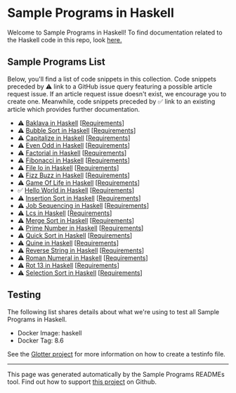 # Sample Programs in Haskell

Welcome to Sample Programs in Haskell! To find documentation related to the Haskell code in this repo, look [here.](https://sample-programs.therenegadecoder.com/languages/haskell)

## Sample Programs List

Below, you'll find a list of code snippets in this collection. Code snippets preceded by :warning: link to a GitHub issue query featuring a possible article request issue. If an article request issue doesn't exist, we encourage you to create one. Meanwhile, code snippets preceded by :white_check_mark: link to an existing article which provides further documentation.

- :warning: [Baklava in Haskell](https://github.com//TheRenegadeCoder/sample-programs-website/issues?utf8=%E2%9C%93&q=is%3Aissue+is%3Aopen+baklava+haskell) [[Requirements](https://sample-programs.therenegadecoder.com/projects/baklava)]
- :warning: [Bubble Sort in Haskell](https://github.com//TheRenegadeCoder/sample-programs-website/issues?utf8=%E2%9C%93&q=is%3Aissue+is%3Aopen+bubble+sort+haskell) [[Requirements](https://sample-programs.therenegadecoder.com/projects/bubble-sort)]
- :warning: [Capitalize in Haskell](https://github.com//TheRenegadeCoder/sample-programs-website/issues?utf8=%E2%9C%93&q=is%3Aissue+is%3Aopen+capitalize+haskell) [[Requirements](https://sample-programs.therenegadecoder.com/projects/capitalize)]
- :warning: [Even Odd in Haskell](https://github.com//TheRenegadeCoder/sample-programs-website/issues?utf8=%E2%9C%93&q=is%3Aissue+is%3Aopen+even+odd+haskell) [[Requirements](https://sample-programs.therenegadecoder.com/projects/even-odd)]
- :warning: [Factorial in Haskell](https://github.com//TheRenegadeCoder/sample-programs-website/issues?utf8=%E2%9C%93&q=is%3Aissue+is%3Aopen+factorial+haskell) [[Requirements](https://sample-programs.therenegadecoder.com/projects/factorial)]
- :warning: [Fibonacci in Haskell](https://github.com//TheRenegadeCoder/sample-programs-website/issues?utf8=%E2%9C%93&q=is%3Aissue+is%3Aopen+fibonacci+haskell) [[Requirements](https://sample-programs.therenegadecoder.com/projects/fibonacci)]
- :warning: [File Io in Haskell](https://github.com//TheRenegadeCoder/sample-programs-website/issues?utf8=%E2%9C%93&q=is%3Aissue+is%3Aopen+file+io+haskell) [[Requirements](https://sample-programs.therenegadecoder.com/projects/file-io)]
- :warning: [Fizz Buzz in Haskell](https://github.com//TheRenegadeCoder/sample-programs-website/issues?utf8=%E2%9C%93&q=is%3Aissue+is%3Aopen+fizz+buzz+haskell) [[Requirements](https://sample-programs.therenegadecoder.com/projects/fizz-buzz)]
- :warning: [Game Of Life in Haskell](https://github.com//TheRenegadeCoder/sample-programs-website/issues?utf8=%E2%9C%93&q=is%3Aissue+is%3Aopen+game+of+life+haskell) [[Requirements](https://sample-programs.therenegadecoder.com/projects/game-of-life)]
- :white_check_mark: [Hello World in Haskell](https://sample-programs.therenegadecoder.com/projects/hello-world/haskell) [[Requirements](https://sample-programs.therenegadecoder.com/projects/hello-world)]
- :warning: [Insertion Sort in Haskell](https://github.com//TheRenegadeCoder/sample-programs-website/issues?utf8=%E2%9C%93&q=is%3Aissue+is%3Aopen+insertion+sort+haskell) [[Requirements](https://sample-programs.therenegadecoder.com/projects/insertion-sort)]
- :warning: [Job Sequencing in Haskell](https://github.com//TheRenegadeCoder/sample-programs-website/issues?utf8=%E2%9C%93&q=is%3Aissue+is%3Aopen+job+sequencing+haskell) [[Requirements](https://sample-programs.therenegadecoder.com/projects/job-sequencing)]
- :warning: [Lcs in Haskell](https://github.com//TheRenegadeCoder/sample-programs-website/issues?utf8=%E2%9C%93&q=is%3Aissue+is%3Aopen+lcs+haskell) [[Requirements](https://sample-programs.therenegadecoder.com/projects/lcs)]
- :warning: [Merge Sort in Haskell](https://github.com//TheRenegadeCoder/sample-programs-website/issues?utf8=%E2%9C%93&q=is%3Aissue+is%3Aopen+merge+sort+haskell) [[Requirements](https://sample-programs.therenegadecoder.com/projects/merge-sort)]
- :warning: [Prime Number in Haskell](https://github.com//TheRenegadeCoder/sample-programs-website/issues?utf8=%E2%9C%93&q=is%3Aissue+is%3Aopen+prime+number+haskell) [[Requirements](https://sample-programs.therenegadecoder.com/projects/prime-number)]
- :warning: [Quick Sort in Haskell](https://github.com//TheRenegadeCoder/sample-programs-website/issues?utf8=%E2%9C%93&q=is%3Aissue+is%3Aopen+quick+sort+haskell) [[Requirements](https://sample-programs.therenegadecoder.com/projects/quick-sort)]
- :warning: [Quine in Haskell](https://github.com//TheRenegadeCoder/sample-programs-website/issues?utf8=%E2%9C%93&q=is%3Aissue+is%3Aopen+quine+haskell) [[Requirements](https://sample-programs.therenegadecoder.com/projects/quine)]
- :warning: [Reverse String in Haskell](https://github.com//TheRenegadeCoder/sample-programs-website/issues?utf8=%E2%9C%93&q=is%3Aissue+is%3Aopen+reverse+string+haskell) [[Requirements](https://sample-programs.therenegadecoder.com/projects/reverse-string)]
- :warning: [Roman Numeral in Haskell](https://github.com//TheRenegadeCoder/sample-programs-website/issues?utf8=%E2%9C%93&q=is%3Aissue+is%3Aopen+roman+numeral+haskell) [[Requirements](https://sample-programs.therenegadecoder.com/projects/roman-numeral)]
- :warning: [Rot 13 in Haskell](https://github.com//TheRenegadeCoder/sample-programs-website/issues?utf8=%E2%9C%93&q=is%3Aissue+is%3Aopen+rot+13+haskell) [[Requirements](https://sample-programs.therenegadecoder.com/projects/rot-13)]
- :warning: [Selection Sort in Haskell](https://github.com//TheRenegadeCoder/sample-programs-website/issues?utf8=%E2%9C%93&q=is%3Aissue+is%3Aopen+selection+sort+haskell) [[Requirements](https://sample-programs.therenegadecoder.com/projects/selection-sort)]

## Testing

The following list shares details about what we're using to test all Sample Programs in Haskell.

- Docker Image: haskell
- Docker Tag: 8.6

See the [Glotter project](https://github.com/auroq/glotter) for more information on how to create a testinfo file.

---

This page was generated automatically by the Sample Programs READMEs tool. Find out how to support [this project](https://github.com/TheRenegadeCoder/sample-programs-readmes) on Github.